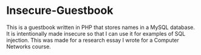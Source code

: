 Insecure-Guestbook
==================
This is a guestbook written in PHP that stores names in a MySQL database.
It is intentionally made insecure so that I can use it for examples of
SQL injection. This was made for a research essay I wrote for a 
Computer Networks course.
